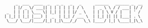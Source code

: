 ```
     _  ___  ____  _   _ _   _   _      ______   ______ _  __
    | |/ _ \/ ___|| | | | | | | / \    |  _ \ \ / / ___| |/ /
 _  | | | | \___ \| |_| | | | |/ _ \   | | | \ V / |   | ' / 
| |_| | |_| |___) |  _  | |_| / ___ \  | |_| || || |___| . \ 
 \___/ \___/|____/|_| |_|\___/_/   \_\ |____/ |_| \____|_|\_\
```

<!--
**joshuadyck/joshuadyck** is a ✨ _special_ ✨ repository because its `README.md` (this file) appears on your GitHub profile.

Here are some ideas to get you started:

- 🔭 I’m currently working on ...
- 🌱 I’m currently learning ...
- 👯 I’m looking to collaborate on ...
- 🤔 I’m looking for help with ...
- 💬 Ask me about ...
- 📫 How to reach me: ...
- 😄 Pronouns: ...
- ⚡ Fun fact: ...
-->
